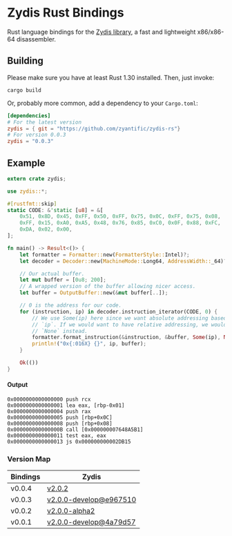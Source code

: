 Zydis Rust Bindings
===================

Rust language bindings for the [Zydis library](https://github.com/zyantific/zydis), a fast and lightweight x86/x86-64 disassembler.

## Building
Please make sure you have at least Rust 1.30 installed. Then, just invoke:

```
cargo build
```

Or, probably more common, add a dependency to your `Cargo.toml`:

```toml
[dependencies]
# For the latest version
zydis = { git = "https://github.com/zyantific/zydis-rs"}
# For version 0.0.3
zydis = "0.0.3"
```

## Example
```rust
extern crate zydis;

use zydis::*;

#[rustfmt::skip]
static CODE: &'static [u8] = &[
    0x51, 0x8D, 0x45, 0xFF, 0x50, 0xFF, 0x75, 0x0C, 0xFF, 0x75, 0x08,
    0xFF, 0x15, 0xA0, 0xA5, 0x48, 0x76, 0x85, 0xC0, 0x0F, 0x88, 0xFC,
    0xDA, 0x02, 0x00,
];

fn main() -> Result<()> {
    let formatter = Formatter::new(FormatterStyle::Intel)?;
    let decoder = Decoder::new(MachineMode::Long64, AddressWidth::_64)?;

    // Our actual buffer.
    let mut buffer = [0u8; 200];
    // A wrapped version of the buffer allowing nicer access.
    let buffer = OutputBuffer::new(&mut buffer[..]);

    // 0 is the address for our code.
    for (instruction, ip) in decoder.instruction_iterator(CODE, 0) {
        // We use Some(ip) here since we want absolute addressing based on the given
        // `ip`. If we would want to have relative addressing, we would use
        // `None` instead.
        formatter.format_instruction(&instruction, &buffer, Some(ip), None)?;
        println!("0x{:016X} {}", ip, buffer);
    }

    Ok(())
}
```

#### Output
```
0x0000000000000000 push rcx
0x0000000000000001 lea eax, [rbp-0x01]
0x0000000000000004 push rax
0x0000000000000005 push [rbp+0x0C]
0x0000000000000008 push [rbp+0x08]
0x000000000000000B call [0x000000007648A5B1]
0x0000000000000011 test eax, eax
0x0000000000000013 js 0x000000000002DB15
```


### Version Map


| Bindings | Zydis    |
| -------- | -------- |
| v0.0.4   | [v2.0.2](https://github.com/zyantific/zydis/tree/v2.0.2) |
| v0.0.3   | [v2.0.0-develop@e967510](https://github.com/zyantific/zydis/tree/e967510fb251cf39a3556942b58218a9dcac5554) |
| v0.0.2   | [v2.0.0-alpha2](https://github.com/zyantific/zydis/tree/v2.0.0-alpha2) |
| v0.0.1   | [v2.0.0-develop@4a79d57](https://github.com/zyantific/zydis/tree/4a79d5762ea7f15a5961733cc6d3a7704d3d5206) |
